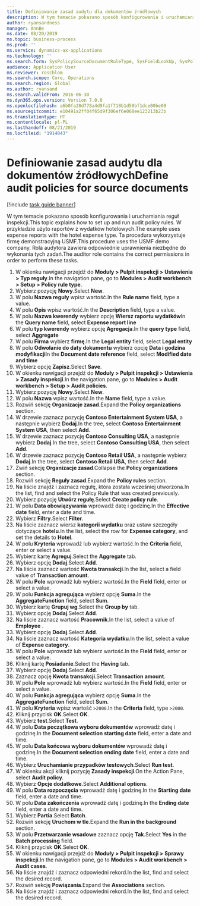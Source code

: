 ```yaml
---
title: Definiowanie zasad audytu dla dokumentów źródłowych
description: W tym temacie pokazano sposób konfigurowania i uruchamiania reguł inspekcji.
author: ryansandness
manager: AnnBe
ms.date: 08/20/2019
ms.topic: business-process
ms.prod: ''
ms.service: dynamics-ax-applications
ms.technology: ''
ms.search.form: SysPolicySourceDocumentRuleType, SysFieldLookUp, SysPolicyListPage, SysPolicy, AuditPolicyRule, SysQueryForm, SysQueryFieldLookUp, AuditPolicyDateSelection, AuditPolicyAdditionalOption, BatchJob, CaseDetail
audience: Application User
ms.reviewer: roschlom
ms.search.scope: Core, Operations
ms.search.region: Global
ms.author: ryansand
ms.search.validFrom: 2016-06-30
ms.dyn365.ops.version: Version 7.0.0
ms.openlocfilehash: a6b0fa28d778a4d9fa1f718b1d50bf1dce00be00
ms.sourcegitcommit: e10491a2ff04f65d9f306ef6e068ee123213b23b
ms.translationtype: HT
ms.contentlocale: pl-PL
ms.lasthandoff: 08/21/2019
ms.locfileid: "1914843"
---
```

# <a name="define-audit-policies-for-source-documents"></a><span data-ttu-id="6e26a-103">Definiowanie zasad audytu dla dokumentów źródłowych</span><span class="sxs-lookup"><span data-stu-id="6e26a-103">Define audit policies for source documents</span></span>

[!include [task guide banner](../../includes/task-guide-banner.md)]

<span data-ttu-id="6e26a-104">W tym temacie pokazano sposób konfigurowania i uruchamiania reguł inspekcji.</span><span class="sxs-lookup"><span data-stu-id="6e26a-104">This topic explains how to set up and run audit policy rules.</span></span> <span data-ttu-id="6e26a-105">W przykładzie użyto raportów z wydatków hotelowych.</span><span class="sxs-lookup"><span data-stu-id="6e26a-105">The example uses expense reports with the hotel expense type.</span></span> <span data-ttu-id="6e26a-106">Ta procedura wykorzystuje firmę demonstracyjną USMF.</span><span class="sxs-lookup"><span data-stu-id="6e26a-106">This procedure uses the USMF demo company.</span></span> <span data-ttu-id="6e26a-107">Rola audytora zawiera odpowiednie uprawnienia niezbędne do wykonania tych zadań.</span><span class="sxs-lookup"><span data-stu-id="6e26a-107">The auditor role contains the correct permissions in order to perform these tasks.</span></span>

1. <span data-ttu-id="6e26a-108">W okienku nawigacji przejdź do **Moduły > Pulpit inspekcji > Ustawienia > Typ reguły**.</span><span class="sxs-lookup"><span data-stu-id="6e26a-108">In the navigation pane, go to **Modules > Audit workbench > Setup > Policy rule type**.</span></span>
2. <span data-ttu-id="6e26a-109">Wybierz pozycję **Nowy**.</span><span class="sxs-lookup"><span data-stu-id="6e26a-109">Select **New**.</span></span>
3. <span data-ttu-id="6e26a-110">W polu **Nazwa reguły** wpisz wartość.</span><span class="sxs-lookup"><span data-stu-id="6e26a-110">In the **Rule name** field, type a value.</span></span>
4. <span data-ttu-id="6e26a-111">W polu **Opis** wpisz wartość.</span><span class="sxs-lookup"><span data-stu-id="6e26a-111">In the **Description** field, type a value.</span></span>
5. <span data-ttu-id="6e26a-112">W polu **Nazwa kwerendy** wybierz opcję **Wiersz raportu wydatków**</span><span class="sxs-lookup"><span data-stu-id="6e26a-112">In the **Query name** field, select **Expense report line**</span></span>
6. <span data-ttu-id="6e26a-113">W polu **typ kwerendy** wybierz opcję **Agregacja**.</span><span class="sxs-lookup"><span data-stu-id="6e26a-113">In the **query type** field, select **Aggregate**</span></span>
7. <span data-ttu-id="6e26a-114">W polu **Firma** wybierz **firmę**.</span><span class="sxs-lookup"><span data-stu-id="6e26a-114">In the **Legal entity** field, select **Legal entity**</span></span>
8. <span data-ttu-id="6e26a-115">W polu **Odwołanie do daty dokumentu** wybierz opcję **Data i godzina modyfikacji**</span><span class="sxs-lookup"><span data-stu-id="6e26a-115">In the **Document date reference** field, select **Modified date and time**</span></span>
9. <span data-ttu-id="6e26a-116">Wybierz opcję **Zapisz**.</span><span class="sxs-lookup"><span data-stu-id="6e26a-116">Select **Save**.</span></span>
10. <span data-ttu-id="6e26a-117">W okienku nawigacji przejdź do **Moduły > Pulpit inspekcji > Ustawienia > Zasady inspekcji**.</span><span class="sxs-lookup"><span data-stu-id="6e26a-117">In the navigation pane, go to **Modules > Audit workbench > Setup > Audit policies**.</span></span>
11. <span data-ttu-id="6e26a-118">Wybierz pozycję **Nowy**.</span><span class="sxs-lookup"><span data-stu-id="6e26a-118">Select **New**.</span></span>
12. <span data-ttu-id="6e26a-119">W polu **Nazwa** wpisz wartość.</span><span class="sxs-lookup"><span data-stu-id="6e26a-119">In the **Name** field, type a value.</span></span>
13. <span data-ttu-id="6e26a-120">Rozwiń sekcję **Organizacje zasad**.</span><span class="sxs-lookup"><span data-stu-id="6e26a-120">Expand the **Policy organizations** section.</span></span>
14. <span data-ttu-id="6e26a-121">W drzewie zaznacz pozycję **Contoso Entertainment System USA**, a następnie wybierz **Dodaj**.</span><span class="sxs-lookup"><span data-stu-id="6e26a-121">In the tree, select **Contoso Entertainment System USA**, then select **Add**.</span></span>
15. <span data-ttu-id="6e26a-122">W drzewie zaznacz pozycję **Contoso Consulting USA**, a następnie wybierz **Dodaj**.</span><span class="sxs-lookup"><span data-stu-id="6e26a-122">In the tree, select **Contoso Consulting USA**, then select **Add**.</span></span>
16. <span data-ttu-id="6e26a-123">W drzewie zaznacz pozycję **Contoso Retail USA**, a następnie wybierz **Dodaj**.</span><span class="sxs-lookup"><span data-stu-id="6e26a-123">In the tree, select **Contoso Retail USA**, then select **Add**.</span></span>
17. <span data-ttu-id="6e26a-124">Zwiń sekcję **Organizacje zasad**.</span><span class="sxs-lookup"><span data-stu-id="6e26a-124">Collapse the **Policy organizations** section.</span></span>
18. <span data-ttu-id="6e26a-125">Rozwiń sekcję **Reguły zasad**.</span><span class="sxs-lookup"><span data-stu-id="6e26a-125">Expand the **Policy rules** section.</span></span>
19. <span data-ttu-id="6e26a-126">Na liście znajdź i zaznacz regułę, która została wcześniej utworzona.</span><span class="sxs-lookup"><span data-stu-id="6e26a-126">In the list, find and select the Policy Rule that was created previously.</span></span>
20. <span data-ttu-id="6e26a-127">Wybierz pozycję **Utwórz regułę**.</span><span class="sxs-lookup"><span data-stu-id="6e26a-127">Select **Create policy rule**.</span></span>
21. <span data-ttu-id="6e26a-128">W polu **Data obowiązywania** wprowadź datę i godzinę.</span><span class="sxs-lookup"><span data-stu-id="6e26a-128">In the **Effective date** field, enter a date and time.</span></span>
22. <span data-ttu-id="6e26a-129">Wybierz **Filtry**.</span><span class="sxs-lookup"><span data-stu-id="6e26a-129">Select **Filter**.</span></span>
23. <span data-ttu-id="6e26a-130">Na liście zaznacz wiersz **kategorii wydatku** oraz ustaw szczegóły dotyczące **hotelu**.</span><span class="sxs-lookup"><span data-stu-id="6e26a-130">In the list, select the row for **Expense category**, and set the details to **Hotel**.</span></span>
24. <span data-ttu-id="6e26a-131">W polu **Kryteria** wprowadź lub wybierz wartość.</span><span class="sxs-lookup"><span data-stu-id="6e26a-131">In the **Criteria** field, enter or select a value.</span></span>
25. <span data-ttu-id="6e26a-132">Wybierz kartę **Agreguj**.</span><span class="sxs-lookup"><span data-stu-id="6e26a-132">Select the **Aggregate** tab.</span></span>
26. <span data-ttu-id="6e26a-133">Wybierz opcję **Dodaj**.</span><span class="sxs-lookup"><span data-stu-id="6e26a-133">Select **Add**.</span></span>
27. <span data-ttu-id="6e26a-134">Na liście zaznacz wartość **Kwota transakcji**.</span><span class="sxs-lookup"><span data-stu-id="6e26a-134">In the list, select a field value of **Transaction amount**.</span></span>
28. <span data-ttu-id="6e26a-135">W polu **Pole** wprowadź lub wybierz wartość.</span><span class="sxs-lookup"><span data-stu-id="6e26a-135">In the **Field** field, enter or select a value.</span></span>
29. <span data-ttu-id="6e26a-136">W polu **Funkcja agregująca** wybierz opcję **Suma**.</span><span class="sxs-lookup"><span data-stu-id="6e26a-136">In the **AggregateFunction** field, select **Sum**.</span></span>
30. <span data-ttu-id="6e26a-137">Wybierz kartę **Grupuj wg**.</span><span class="sxs-lookup"><span data-stu-id="6e26a-137">Select the **Group by** tab.</span></span>
31. <span data-ttu-id="6e26a-138">Wybierz opcję **Dodaj**.</span><span class="sxs-lookup"><span data-stu-id="6e26a-138">Select **Add**.</span></span>
32. <span data-ttu-id="6e26a-139">Na liście zaznacz wartość **Pracownik**.</span><span class="sxs-lookup"><span data-stu-id="6e26a-139">In the list, select a value of **Employee** .</span></span>
33. <span data-ttu-id="6e26a-140">Wybierz opcję **Dodaj**.</span><span class="sxs-lookup"><span data-stu-id="6e26a-140">Select **Add**.</span></span>
34. <span data-ttu-id="6e26a-141">Na liście zaznacz wartość **Kategoria wydatku**.</span><span class="sxs-lookup"><span data-stu-id="6e26a-141">In the list, select a value of **Expense category**.</span></span>
35. <span data-ttu-id="6e26a-142">W polu **Pole** wprowadź lub wybierz wartość.</span><span class="sxs-lookup"><span data-stu-id="6e26a-142">In the **Field** field, enter or select a value.</span></span>
36. <span data-ttu-id="6e26a-143">Kliknij kartę **Posiadanie**.</span><span class="sxs-lookup"><span data-stu-id="6e26a-143">Select the **Having** tab.</span></span>
37. <span data-ttu-id="6e26a-144">Wybierz opcję **Dodaj**.</span><span class="sxs-lookup"><span data-stu-id="6e26a-144">Select **Add**.</span></span>
38. <span data-ttu-id="6e26a-145">Zaznacz opcję **Kwota transakcji**.</span><span class="sxs-lookup"><span data-stu-id="6e26a-145">Select **Transaction amount**.</span></span>
39. <span data-ttu-id="6e26a-146">W polu **Pole** wprowadź lub wybierz wartość.</span><span class="sxs-lookup"><span data-stu-id="6e26a-146">In the **Field** field, enter or select a value.</span></span>
40. <span data-ttu-id="6e26a-147">W polu **Funkcja agregująca** wybierz opcję **Suma**.</span><span class="sxs-lookup"><span data-stu-id="6e26a-147">In the **AggregateFunction** field, select **Sum**.</span></span>
41. <span data-ttu-id="6e26a-148">W polu **Kryteria** wpisz wartość `>2000`.</span><span class="sxs-lookup"><span data-stu-id="6e26a-148">In the **Criteria** field, type `>2000`.</span></span>
42. <span data-ttu-id="6e26a-149">Kliknij przycisk **OK**.</span><span class="sxs-lookup"><span data-stu-id="6e26a-149">Select **OK**.</span></span>
43. <span data-ttu-id="6e26a-150">Wybierz **test**.</span><span class="sxs-lookup"><span data-stu-id="6e26a-150">Select **Test**.</span></span>
44. <span data-ttu-id="6e26a-151">W polu **Data początkowa wyboru dokumentów** wprowadź datę i godzinę.</span><span class="sxs-lookup"><span data-stu-id="6e26a-151">In the **Document selection starting date** field, enter a date and time.</span></span>
45. <span data-ttu-id="6e26a-152">W polu **Data końcowa wyboru dokumentów** wprowadź datę i godzinę.</span><span class="sxs-lookup"><span data-stu-id="6e26a-152">In the **Document selection ending date** field, enter a date and time.</span></span>
46. <span data-ttu-id="6e26a-153">Wybierz **Uruchamianie przypadków testowych**.</span><span class="sxs-lookup"><span data-stu-id="6e26a-153">Select **Run test**.</span></span>
47. <span data-ttu-id="6e26a-154">W okienku akcji kliknij pozycję **Zasady inspekcji**.</span><span class="sxs-lookup"><span data-stu-id="6e26a-154">On the Action Pane, select **Audit policy**.</span></span>
48. <span data-ttu-id="6e26a-155">Wybierz **Opcje dodatkowe**.</span><span class="sxs-lookup"><span data-stu-id="6e26a-155">Select **Additional options**.</span></span>
49. <span data-ttu-id="6e26a-156">W polu **Data rozpoczęcia** wprowadź datę i godzinę.</span><span class="sxs-lookup"><span data-stu-id="6e26a-156">In the **Starting date** field, enter a date and time.</span></span>
50. <span data-ttu-id="6e26a-157">W polu **Data zakończenia** wprowadź datę i godzinę.</span><span class="sxs-lookup"><span data-stu-id="6e26a-157">In the **Ending date** field, enter a date and time.</span></span>
51. <span data-ttu-id="6e26a-158">Wybierz **Partia**.</span><span class="sxs-lookup"><span data-stu-id="6e26a-158">Select **Batch**.</span></span>
52. <span data-ttu-id="6e26a-159">Rozwiń sekcję **Uruchom w tle**.</span><span class="sxs-lookup"><span data-stu-id="6e26a-159">Expand the **Run in the background** section.</span></span>
53. <span data-ttu-id="6e26a-160">W polu **Przetwarzanie wsadowe** zaznacz opcję **Tak**.</span><span class="sxs-lookup"><span data-stu-id="6e26a-160">Select **Yes** in the **Batch processing** field.</span></span>
54. <span data-ttu-id="6e26a-161">Kliknij przycisk **OK**.</span><span class="sxs-lookup"><span data-stu-id="6e26a-161">Select **OK**.</span></span>
55. <span data-ttu-id="6e26a-162">W okienku nawigacji przejdź do **Moduły > Pulpit inspekcji > Sprawy inspekcji**.</span><span class="sxs-lookup"><span data-stu-id="6e26a-162">In the navigation pane, go to **Modules > Audit workbench > Audit cases**.</span></span>
56. <span data-ttu-id="6e26a-163">Na liście znajdź i zaznacz odpowiedni rekord.</span><span class="sxs-lookup"><span data-stu-id="6e26a-163">In the list, find and select the desired record.</span></span>
57. <span data-ttu-id="6e26a-164">Rozwiń sekcję **Powiązania**.</span><span class="sxs-lookup"><span data-stu-id="6e26a-164">Expand the **Associations** section.</span></span>
58. <span data-ttu-id="6e26a-165">Na liście znajdź i zaznacz odpowiedni rekord.</span><span class="sxs-lookup"><span data-stu-id="6e26a-165">In the list, find and select the desired record.</span></span>

